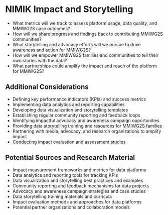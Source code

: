 # NIMIK Impact and Storytelling

- What metrics will we track to assess platform usage, data quality, and MMIWG2S case outcomes?
- How will we share progress and findings back to contributing MMIWG2S communities?
- What storytelling and advocacy efforts will we pursue to drive awareness and action for MMIWG2S?
- How will we empower MMIWG2S families and communities to tell their own stories with the data?
- What partnerships could amplify the impact and reach of the platform for MMIWG2S?

## Additional Considerations
- Defining key performance indicators (KPIs) and success metrics 
- Implementing data analytics and reporting capabilities 
- Developing data visualization and storytelling templates
- Establishing regular community reporting and feedback loops
- Identifying impactful advocacy and awareness campaign opportunities  
- Providing data storytelling training and resources for MMIWG2S families
- Partnering with media, advocacy, and research organizations to amplify impact
- Conducting impact evaluation and assessment studies

## Potential Sources and Research Material
- Impact measurement frameworks and metrics for data platforms
- Data analytics and reporting tools for tracking KPIs
- Data visualization and storytelling best practices and examples
- Community reporting and feedback mechanisms for data projects
- Advocacy and awareness campaign strategies and case studies
- Data storytelling training materials and curricula
- Impact evaluation methods and approaches for data platforms
- Potential partner organizations and collaboration models 